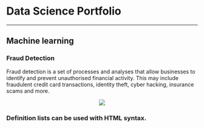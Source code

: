 # Data Science Portfolio

---

## Machine learning

### Fraud Detection

Fraud detection is a set of processes and analyses that allow businesses to identify and prevent unauthorised financial activity. This may include fraudulent credit card transactions, identity theft, cyber hacking, insurance scams and more.


<center><img src="[images/fraud_detection.jpg](https://blog.adpushup.com/blog/wp-content/uploads/2019/08/iStock-1010019532.jpg)"/></center>



### Definition lists can be used with HTML syntax.

